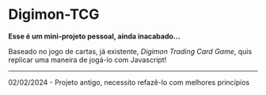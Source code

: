 # Digimon-TCG

<p><b>Esse é um mini-projeto pessoal, ainda inacabado...</b></p>

<p>Baseado no jogo de cartas, já existente, <em>Digimon Trading Card Game</em>, quis replicar uma maneira de jogá-lo com Javascript!</p>

-------------------------------------------

02/02/2024 - Projeto antigo, necessito refazê-lo com melhores princípios
